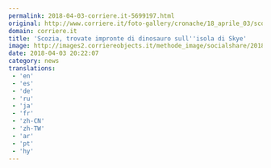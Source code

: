 ```yaml
---
permalink: 2018-04-03-corriere.it-5699197.html
original: http://www.corriere.it/foto-gallery/cronache/18_aprile_03/scozia-trovate-impronte-dinosauro-isola-skye-ae94b310-3778-11e8-b6e2-a808a444e7a2.shtml
domain: corriere.it
title: 'Scozia, trovate impronte di dinosauro sull''isola di Skye'
image: http://images2.corriereobjects.it/methode_image/socialshare/2018/04/03/bada3bb8-3778-11e8-b6e2-a808a444e7a2.jpg
date: 2018-04-03 20:22:07
category: news
translations: 
 - 'en'
 - 'es'
 - 'de'
 - 'ru'
 - 'ja'
 - 'fr'
 - 'zh-CN'
 - 'zh-TW'
 - 'ar'
 - 'pt'
 - 'hy'
---
```


